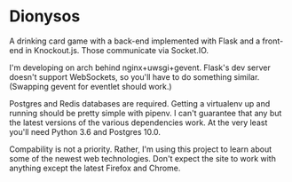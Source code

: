 # Dionysos

A drinking card game with a back-end implemented with Flask
and a front-end in Knockout.js. Those communicate via Socket.IO.

I'm developing on arch behind nginx+uwsgi+gevent. Flask's dev server
doesn't support WebSockets, so you'll have to do something similar.
(Swapping gevent for eventlet should work.)

Postgres and Redis databases are required.
Getting a virtualenv up and running should be pretty simple with pipenv.
I can't guarantee that any but the latest versions of the various
dependencies work.
At the very least you'll need Python 3.6 and Postgres 10.0.

Compability is not a priority. Rather, I'm using this project to learn about
some of the newest web technologies. Don't expect the site to work with
anything except the latest Firefox and Chrome.
